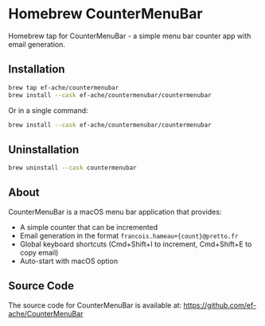 # Homebrew CounterMenuBar

Homebrew tap for CounterMenuBar - a simple menu bar counter app with email generation.

## Installation

```bash
brew tap ef-ache/countermenubar
brew install --cask ef-ache/countermenubar/countermenubar
```

Or in a single command:
```bash
brew install --cask ef-ache/countermenubar/countermenubar
```

## Uninstallation

```bash
brew uninstall --cask countermenubar
```

## About

CounterMenuBar is a macOS menu bar application that provides:
- A simple counter that can be incremented
- Email generation in the format `francois.hameau+{count}@pretto.fr`
- Global keyboard shortcuts (Cmd+Shift+I to increment, Cmd+Shift+E to copy email)
- Auto-start with macOS option

## Source Code

The source code for CounterMenuBar is available at: https://github.com/ef-ache/CounterMenuBar